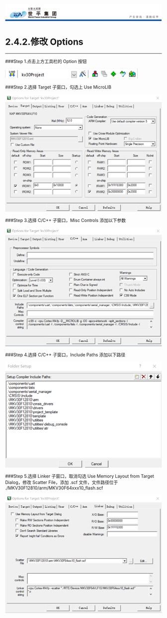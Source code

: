 ![wpiLogo](../../imgs/wpiLogo.jpg)

# 2.4.2.修改 Options

---

###Step 1.点击上方工具栏的 Option 按钮

![code16](../../imgs/KEIL/code16.jpg)

###Step 2.选择 Target 子窗口，勾选上 Use MicroLIB

![code17](../../imgs/KEIL/code17.jpg)

###Step 3.选择 C/C++ 子窗口，Misc Controls 添加以下参数

![code18](../../imgs/KEIL/code18.jpg)

###Step 4.选择 C/C++ 子窗口，Include Paths 添加以下路径

![code19](../../imgs/KEIL/code19.jpg)

###Step 5.选择 Linker 子窗口，取消勾选 Use Memory Layout from Target Dialog，修改 Scatter File，添加 .scf 文件，文件路径位于 ./MKV30F12810/arm/MKV30F64xxx10_flash.scf

![code20](../../imgs/KEIL/code20.jpg)
